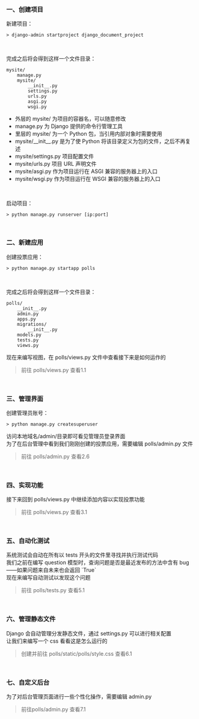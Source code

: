 <h3>一、创建项目</h3>
新建项目：

```shell
> django-admin startproject django_document_project
```

<br>

完成之后将会得到这样一个文件目录：

```text
mysite/
    manage.py
    mysite/
        __init__.py
        settings.py
        urls.py
        asgi.py
        wsgi.py
```

- 外层的 mysite/ 为项目的容器名，可以随意修改
- manage.py 为 Django 提供的命令行管理工具
- 里层的 mysite/ 为一个 Python 包，当引用内部对象时需要使用
- mysite/\_\_init__.py 是为了使 Python 将该目录定义为包的文件，之后不再复述
- mysite/settings.py 项目配置文件
- mysite/urls.py 项目 URL 声明文件
- mysite/asgi.py 作为项目运行在 ASGI 兼容的服务器上的入口
- mysite/wsgi.py 作为项目运行在 WSGI 兼容的服务器上的入口

<br>

启动项目：

```shell
> python manage.py runserver [ip:port]
```

<br>

<h3>二、新建应用</h3>
创建投票应用：

```shell
> python manage.py startapp polls
```

<br>

完成之后将会得到这样一个文件目录：

```text
polls/
    __init__.py
    admin.py
    apps.py
    migrations/
        __init__.py
    models.py
    tests.py
    views.py
```

现在来编写视图，在 polls/views.py 文件中查看接下来是如何运作的

> 前往 polls/views.py 查看1.1

<br>
<h3>三、管理界面</h3>
创建管理员账号：

```shell
> python manage.py createsuperuser
```

访问本地域名/admin/目录即可看见管理员登录界面<br>
为了在后台管理中看到我们刚刚创建的投票应用，需要编辑 polls/admin.py 文件

> 前往 polls/admin.py 查看2.6

<br>
<h3>四、实现功能</h3>
接下来回到 polls/views.py 中继续添加内容以实现投票功能

> 前往 polls/views.py 查看3.1

<br>
<h3>五、自动化测试</h3>
系统测试会自动在所有以 tests 开头的文件里寻找并执行测试代码<br>
我们之前在编写 question 模型时，查询问题是否是最近发布的方法中含有 bug ——如果问题来自未来也会返回 `True` <br>
现在来编写自动测试以发现这个问题

> 前往 polls/tests.py 查看5.1

<br>
<h3>六、管理静态文件</h3>
Django 会自动管理分发静态文件，通过 settings.py 可以进行相关配置<br>
让我们来编写一个 css 看看这是怎么运行的

> 创建并前往 polls/static/polls/style.css 查看6.1

<br>
<h3>七、自定义后台</h3>
为了对后台管理页面进行一些个性化操作，需要编辑 admin.py 

> 前往polls/admin.py 查看7.1
